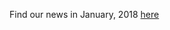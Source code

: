 Find our news in January, 2018 [here](https://drive.google.com/file/d/1v8ftav4sy2F3047_9W_cfZhdwfUEUCiO/view?usp=drive_link)
